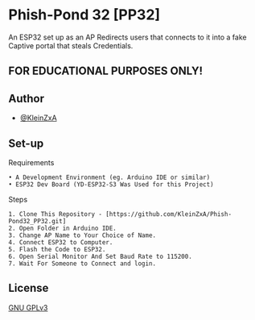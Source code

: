 
# Phish-Pond 32 [PP32]

An ESP32 set up as an AP Redirects users that connects to it into a fake Captive portal that steals Credentials. 

## FOR EDUCATIONAL PURPOSES ONLY!

## Author

- [@KleinZxA](https://github.com/KleinZxA)



## Set-up

Requirements
    
    • A Development Environment (eg. Arduino IDE or similar)
    • ESP32 Dev Board (YD-ESP32-S3 Was Used for this Project)

Steps

    1. Clone This Repository - [https://github.com/KleinZxA/Phish-Pond32_PP32.git]
    2. Open Folder in Arduino IDE.
    3. Change AP Name to Your Choice of Name.
    4. Connect ESP32 to Computer.
    5. Flash the Code to ESP32.
    6. Open Serial Monitor And Set Baud Rate to 115200.
    7. Wait For Someone to Connect and login.
## License

[GNU GPLv3 ](https://choosealicense.com/licenses/gpl-3.0/)

